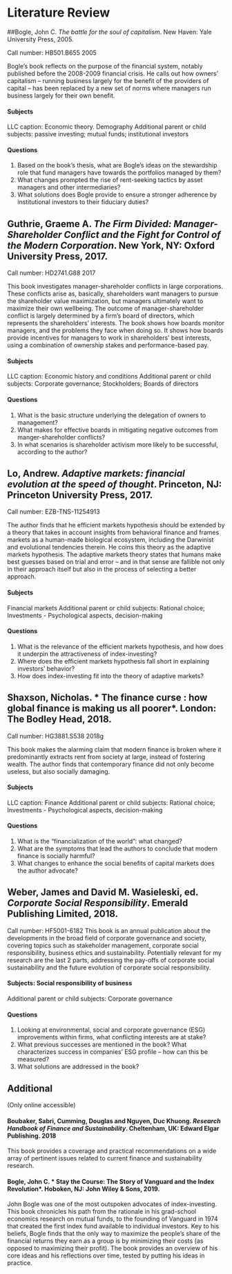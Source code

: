 # Literature Review


##Bogle, John C. *The battle for the soul of capitalism*. New Haven: Yale University Press, 2005.

Call number: HB501.B655 2005

Bogle’s book reflects on the purpose of the financial system, notably published before the 2008-2009 financial crisis. He calls out how owners’ capitalism – running business largely for the benefit of the providers of capital – has been replaced by a new set of norms where managers run business largely for their own benefit. 

#### Subjects
LLC caption: Economic theory. Demography
Additional parent or child subjects: passive investing; mutual funds; institutional investors

#### Questions
1. Based on the book’s thesis, what are Bogle’s ideas on the stewardship role that fund managers have towards the portfolios managed by them?
2. What changes prompted the rise of rent-seeking tactics by asset managers and other intermediaries?
3. What solutions does Bogle provide to ensure a stronger adherence by institutional investors to their fiduciary duties?


## Guthrie, Graeme A. *The Firm Divided: Manager-Shareholder Conflict and the Fight for Control of the Modern Corporation*. New York, NY: Oxford University Press, 2017.

Call number: HD2741.G88 2017

This book investigates manager-shareholder conflicts in large corporations. These conflicts arise as, basically, shareholders want managers to pursue the shareholder value maximization, but managers ultimately want to maximize their own wellbeing. The outcome of manager-shareholder conflict is largely determined by a firm’s board of directors, which represents the shareholders’ interests. The book shows how boards monitor managers, and the problems they face when doing so. It shows how boards provide incentives for managers to work in shareholders’ best interests, using a combination of ownership stakes and performance-based pay.

#### Subjects
LLC caption: Economic history and conditions
Additional parent or child subjects: Corporate governance; Stockholders; Boards of directors

#### Questions
1. What is the basic structure underlying the delegation of owners to management?
2. What makes for effective boards in mitigating negative outcomes from manger-shareholder conflicts?
3. In what scenarios is shareholder activism more likely to be successful, according to the author? 

## Lo, Andrew. *Adaptive markets: financial evolution at the speed of thought*. Princeton, NJ: Princeton University Press, 2017.

Call number: EZB-TNS-11254913

The author finds that he efficient markets hypothesis should be extended by a theory that takes in account insights from behavioral finance and frames markets as a human-made biological ecosystem, including the Darwinist and evolutional tendencies therein. He coins this theory as the adaptive markets hypothesis. The adaptive markets theory states that humans make best guesses based on trial and error – and in that sense are fallible not only in their approach itself but also in the process of selecting a better approach.

#### Subjects 
Financial markets
Additional parent or child subjects: Rational choice; Investments - Psychological aspects, decision-making

#### Questions
1.	What is the relevance of the efficient markets hypothesis, and how does it underpin the attractiveness of index-investing?
2.	Where does the efficient markets hypothesis fall short in explaining investors’ behavior?
3.	How does index-investing fit into the theory of adaptive markets?


## Shaxson, Nicholas. * The finance curse : how global finance is making us all poorer*. London: The Bodley Head, 2018.
Call number: HG3881.S538 2018g

This book makes the alarming claim that modern finance is broken where it predominantly extracts rent from society at large, instead of fostering wealth. The author finds that contemporary finance did not only become useless, but also socially damaging. 

#### Subjects 
LLC caption: Finance
Additional parent or child subjects: Rational choice; Investments - Psychological aspects, decision-making

#### Questions
1.	What is the “financialization of the world”: what changed? 
2.	What are the symptoms that lead the authors to conclude that modern finance is socially harmful?
3.	What changes to enhance the social benefits of capital markets does the author advocate?

## Weber, James and David M. Wasieleski, ed. *Corporate Social Responsibility*. Emerald Publishing Limited, 2018.

Call number: HF5001-6182
This book is an annual publication about the developments in the broad field of corporate governance and society, covering topics such as stakeholder management, corporate social responsibility, business ethics and sustainability. Potentially relevant for my research are the last 2 parts, addressing the pay-offs of corporate social sustainability and the future evolution of corporate social responsibility.

#### Subjects: Social responsibility of business
Additional parent or child subjects: Corporate governance

#### Questions
1.	Looking at environmental, social and corporate governance (ESG) improvements within firms, what conflicting interests are at stake?
2.	What previous successes are mentioned in the book? What characterizes success in companies’ ESG profile – how can this be measured?
3.	What solutions are addressed in the book?

## Additional
(Only online accessible)

#### Boubaker, Sabri, Cumming, Douglas and Nguyen, Duc Khuong. *Research Handbook of Finance and Sustainability*. Cheltenham, UK: Edward Elgar Publishing. 2018

This book provides a coverage and practical recommendations on a wide array of pertinent issues related to current finance and sustainability research.

#### Bogle, John C. * Stay the Course: The Story of Vanguard and the Index Revolution*. Hoboken, NJ: John Wiley & Sons, 2019.
John Bogle was one of the most outspoken advocates of index-investing. This book chronicles his path from the rationale in his grad-school economics research on mutual funds, to the founding of Vanguard in 1974 that created the first index fund available to individual investors. Key to his beliefs, Bogle finds that the only way to maximize the people’s share of the financial returns they earn as a group is by minimizing their costs (as opposed to maximizing their profit). The book provides an overview of his core ideas and his reflections over time, tested by putting his ideas in practice.

